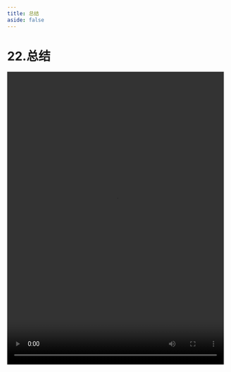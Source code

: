 ```yaml
---
title: 总结
aside: false
---
```


# 22.总结

<video autoplay src="http://qn.chinavanes.com/nodejs/module-12/22.总结.mp4" controls controlsList="nodownload" width="100%" height="680"/>

